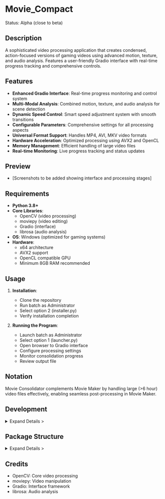 # Movie_Compact
Status: Alpha (close to beta)

## Description
A sophisticated video processing application that creates condensed, action-focused versions of gaming videos using advanced motion, texture, and audio analysis. Features a user-friendly Gradio interface with real-time progress tracking and comprehensive controls.

## Features
- **Enhanced Gradio Interface**: Real-time progress monitoring and control system
- **Multi-Modal Analysis**: Combined motion, texture, and audio analysis for scene detection
- **Dynamic Speed Control**: Smart speed adjustment system with smooth transitions
- **Configurable Parameters**: Comprehensive settings for all processing aspects
- **Universal Format Support**: Handles MP4, AVI, MKV video formats
- **Hardware Acceleration**: Optimized processing using AVX2 and OpenCL
- **Memory Management**: Efficient handling of large video files
- **Real-time Monitoring**: Live progress tracking and status updates

## Preview
- [Screenshots to be added showing interface and processing stages]

## Requirements
- **Python 3.8+**
- **Core Libraries**: 
  - OpenCV (video processing)
  - moviepy (video editing)
  - Gradio (interface)
  - librosa (audio analysis)
- **OS**: Windows (optimized for gaming systems)
- **Hardware**: 
  - x64 architecture
  - AVX2 support
  - OpenCL compatible GPU
  - Minimum 8GB RAM recommended

## Usage
1. **Installation**:
   - Clone the repository
   - Run batch as Administrator
   - Select option 2 (installer.py)
   - Verify installation completion

2. **Running the Program**:
   - Launch batch as Administrator
   - Select option 1 (launcher.py)
   - Open browser to Gradio interface
   - Configure processing settings
   - Monitor consolidation progress
   - Review output file

## Notation
Movie Consolidator complements Movie Maker by handling large (>6 hour) video files effectively, enabling seamless post-processing in Movie Maker.

## Development
<details>
  <summary>Expand Details ></summary>
The program is supposed to consolidate very large video clips into action-packed consolidated movie clips. The implementation includes:
1. a) Real-time logging system with live updates displayed in the main "Consolidate" page text box, using `.\data\events.txt`. The display auto-refreshes to show progress during processing.
1. b) Advanced file analysis that evaluates input files, determining path, length, filesize, and calculates required reduction ratios.
2. Intelligent preview system that converts videos to 360p in the `work` folder, enabling fast frame analysis while maintaining full quality for final output. This dual-processing approach prevents memory overload.
3. Static frame detection system that identifies and removes paused screens, menus, and message popups.
4. a) Smart fast-forwarding system for menu navigation scenes while preserving motion context.
4. b) Dynamic speed adjustment for low-activity sections, with configurable thresholds (default >10 seconds).
5. a) Real-time length tracking system that monitors video duration throughout processing.
5. b) Advanced scene detection that identifies content-similar sections.
5. c) Audio-based action detection system that identifies high-intensity sequences through noise analysis.
5. d) Variable speed processing system that dynamically adjusts playback speeds:
    - Normal speed at scene starts/ends
    - Gradual speed increase to scene midpoints
    - Speed reduction for scene transitions
    - Real-time playback for action sequences
6. ) Final video compilation with flexible duration targeting (±30 minutes acceptable variance for long videos).
7. ) Clean output ready for example, clips to be loaded in movie maker for then the addition of titles/credits/intro/outro.
</details>

## Package Structure
<details>
  <summary>Expand Details ></summary>
```
.\
├── README.md             # Project documentation
├── requisites.py          # standalone installer script.
├── launcher.py           # Main program entry point
├── scripts\
│   ├── interface.py     # Gradio UI implementation
│   ├── analyze.py       # Video/audio analysis
│   ├── process.py       # Video processing engine
│   ├── utility.py       # Support functions/classes
│   ├── temporary.py    # globals and runtime config
```

## Files Created
```
├── data\              # Configuration and logging
│   ├── events.txt     # Progress and debug logs
│   ├─ persistent.json # persistent config
│   ├── hardware.txt   # System capabilities
├── input\             # Source video storage
├── output\            # Processed video output
├── work\              # Temporary processing files
```
</details>

## Credits
- OpenCV: Core video processing
- moviepy: Video manipulation
- Gradio: Interface framework
- librosa: Audio analysis
